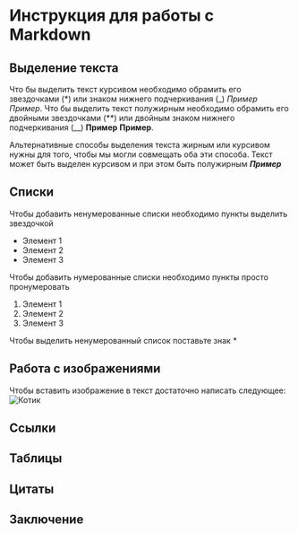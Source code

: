 #  Инструкция для работы с Markdown

## Выделение текста
Что бы выделить текст курсивом необходимо обрамить его звездочками (*) или знаком нижнего подчеркивания (_) _Пример_ *Пример*.
Что бы выделить текст полужирным необходимо обрамить его двойными звездочками (**) или двойным знаком нижнего подчеркивания (__) __Пример__ **Пример**.

Альтернативные способы выделения текста жирным или курсивом нужны для того, чтобы мы могли совмещать оба эти способа. Текст может быть выделен курсивом и при этом быть полужирным _**Пример**_


## Списки
Чтобы добавить ненумерованные списки необходимо пункты выделить звездочкой
* Элемент 1
* Элемент 2
* Элемент 3

Чтобы добавить нумерованные списки необходимо пункты просто пронумеровать
1. Элемент 1
2. Элемент 2
3. Элемент 3

Чтобы выделить ненумерованный список поставьте знак *

## Работа с изображениями
Чтобы вставить изображение в текст достаточно написать следующее: 
![Котик](image.jpg)

## Ссылки

## Таблицы

## Цитаты

## Заключение